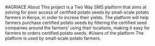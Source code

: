 #AGRIACE
About
This project is a Two Way SMS platform that aims at solving for poor access of certified potato seeds by small-scale potato farmers in Kenya, in order to increse their yields. The platform will help farmers purchase certified potato seeds by filtering the certified seed companies around the farmers' using their locations, making it easy for farmers to orders certified potato seeds.
#Users of the platform
The platform is used by small-scale potato farmers.
